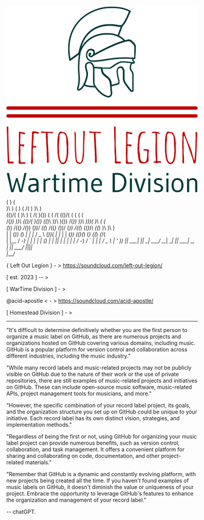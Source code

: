 ![Screenshot](./WarTime/img/png/logo-no-background.png)



 (                              )                    (                                       
 )\ )          (         )   ( /(              )     )\ )                                    
(()/(     (    )\ )   ( /(   )\())     (    ( /(    (()/(     (    (  (    (                 
 /(_))   ))\  (()/(   )\()) ((_)\     ))\   )\())    /(_))   ))\   )\))(   )\    (     (     
(_))    /((_)  /(_)) (_))/    ((_)   /((_) (_))/    (_))    /((_) ((_))\  ((_)   )\    )\ )  
| |    (_))   (_) _| | |_    / _ \  (_))(  | |_     | |    (_))    (()(_)  (_)  ((_)  _(_/(  
| |__  / -_)   |  _| |  _|  | (_) | | || | |  _|    | |__  / -_)  / _` |   | | / _ \ | ' \)) 
|____| \___|   |_|    \__|   \___/   \_,_|  \__|    |____| \___|  \__, |   |_| \___/ |_||_|  
                                                                  |___/                      



{ Left Out Legion } - > https://soundcloud.com/left-out-legion/

[ est. 2023 ] -- >  

[ WarTime Division ] - > 

@acid-apostle &lt; - > https://soundcloud.com/acid-apostle/

[ Homestead Division ] - >



---------------------------------------------------------------------------


"It's difficult to determine definitively whether you are the first person to organize a music label on GitHub, as there are numerous projects and organizations hosted on GitHub covering various domains, including music. GitHub is a popular platform for version control and collaboration across different industries, including the music industry."

"While many record labels and music-related projects may not be publicly visible on GitHub due to the nature of their work or the use of private repositories, there are still examples of music-related projects and initiatives on GitHub. These can include open-source music software, music-related APIs, project management tools for musicians, and more."

"However, the specific combination of your record label project, its goals, and the organization structure you set up on GitHub could be unique to your initiative. Each record label has its own distinct vision, strategies, and implementation methods."

"Regardless of being the first or not, using GitHub for organizing your music label project can provide numerous benefits, such as version control, collaboration, and task management. It offers a convenient platform for sharing and collaborating on code, documentation, and other project-related materials."

"Remember that GitHub is a dynamic and constantly evolving platform, with new projects being created all the time. If you haven't found examples of music labels on GitHub, it doesn't diminish the value or uniqueness of your project. Embrace the opportunity to leverage GitHub's features to enhance the organization and management of your record label."

  --  chatGPT. 
